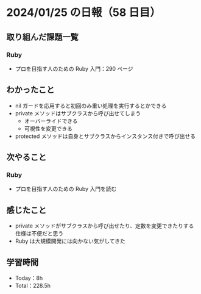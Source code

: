 # 2024/01/25 の日報（58 日目）

## 取り組んだ課題一覧

### Ruby

- プロを目指す人のための Ruby 入門：290 ページ

## わかったこと

- nil ガードを応用すると初回のみ重い処理を実行するとかできる
- private メソッドはサブクラスから呼び出せてしまう
  - オーバーライドできる
  - 可視性を変更できる
- protected メソッドは自身とサブクラスからインスタンス付きで呼び出せる

## 次やること

### Ruby

- プロを目指す人のための Ruby 入門を読む

## 感じたこと

- private メソッドがサブクラスから呼び出せたり、定数を変更できたりする仕様は不便だと思う
- Ruby は大規模開発には向かない気がしてきた

## 学習時間

- Today：8h
- Total：228.5h
